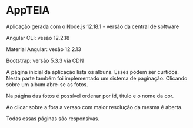 # AppTEIA

Aplicação gerada com o Node.js 12.18.1 - versão da central de software

Angular CLI: vesão 12.2.18

Material Angular: vesão 12.2.13

Bootstrap: versão 5.3.3 via CDN

A página inicial da aplicação lista os albuns. Esses podem ser curtidos. Nesta parte também foi implementado um sistema de paginação. Clicando sobre um album abre-se as fotos. 

Na página das fotos é possível ordenar por id, titulo e o nome da cor.

Ao clicar sobre a fora a versao com maior resolução da mesma é aberta.

Todas essas páginas são responsivas.